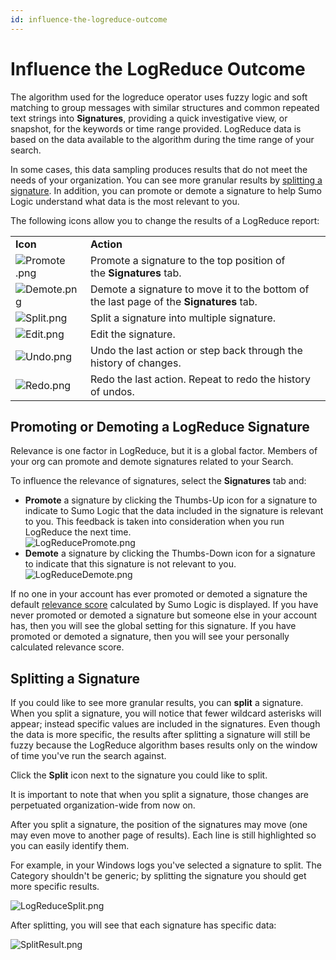 ```yaml
---
id: influence-the-logreduce-outcome
---
```


# Influence the LogReduce Outcome

The algorithm used for the logreduce operator uses fuzzy logic and soft
matching to group messages with similar structures and common repeated
text strings into **Signatures**, providing a quick investigative view,
or snapshot, for the keywords or time range provided. LogReduce data is
based on the data available to the algorithm during the time range of
your search.

In some cases, this data sampling produces results that do not meet the
needs of your organization. You can see more granular results
by [splitting a
signature](./Influence-the-LogReduce-Outcome.md "Influence the LogReduce Outcome").
In addition, you can promote or demote a signature to help Sumo
Logic understand what data is the most relevant to you.

The following icons allow you to change the results of a LogReduce
report:

|                                                                                         |                                                                                         |
|-----------------------------------------------------------------------------------------|-----------------------------------------------------------------------------------------|
| **Icon**                                                                                | **Action**                                                                              |
| ![Promote .png](../static/img/LogReduce/Influence-the-LogReduce-Outcome/Promote-.png) | Promote a signature to the top position of the **Signatures** tab.                      |
| ![Demote.png](../static/img/LogReduce/Influence-the-LogReduce-Outcome/Demote.png)       | Demote a signature to move it to the bottom of the last page of the **Signatures** tab. |
| ![Split.png](../static/img/LogReduce/Influence-the-LogReduce-Outcome/Split.png)         | Split a signature into multiple signature.                                              |
| ![Edit.png](../static/img/LogReduce/Influence-the-LogReduce-Outcome/Edit.png)           | Edit the signature.                                                                     |
| ![Undo.png](../static/img/LogReduce/Influence-the-LogReduce-Outcome/Undo.png)           | Undo the last action or step back through the history of changes.                       |
| ![Redo.png](../static/img/LogReduce/Influence-the-LogReduce-Outcome/Redo.png)           | Redo the last action. Repeat to redo the history of undos.                              |

## Promoting or Demoting a LogReduce Signature

Relevance is one factor in LogReduce, but it is a global factor. Members
of your org can promote and demote signatures related to your Search. 

To influence the relevance of signatures, select the **Signatures** tab
and:

* **Promote** a signature by clicking the Thumbs-Up icon for a
    signature to indicate to Sumo Logic that the data included in the
    signature is relevant to you. This feedback is taken into
    consideration when you run LogReduce the next time.   
    ![LogReducePromote.png](../static/img/LogReduce/Influence-the-LogReduce-Outcome/LogReducePromote.png)
* **Demote** a signature by clicking the Thumbs-Down icon for a
    signature to indicate that this signature is not relevant to you.  
    ![LogReduceDemote.png](../static/img/LogReduce/Influence-the-LogReduce-Outcome/LogReduceDemote.png)

If no one in your account has ever promoted or demoted a signature the
default [relevance
score](Understand-the-LogReduce-Relevance-Column.md "Understand the LogReduce Relevance Column")
calculated by Sumo Logic is displayed. If you have never promoted or
demoted a signature but someone else in your account has, then you will
see the global setting for this signature. If you have promoted or
demoted a signature, then you will see your personally calculated
relevance score.

## Splitting a Signature

If you could like to see more granular results, you can **split** a
signature. When you split a signature, you will notice that fewer wildcard
asterisks will appear; instead specific values are included in the
signatures. Even though the data is more specific, the results after
splitting a signature will still be fuzzy because the LogReduce
algorithm bases results only on the window of time you've run the search
against.

Click the **Split** icon next to the signature you could like to split.

It is important to note that when you split a signature, those changes
are perpetuated organization-wide from now on. 

After you split a signature, the position of the signatures may move
(one may even move to another page of results). Each line is still
highlighted so you can easily identify them.

For example, in your Windows logs you've selected a signature to split.
The Category shouldn't be generic; by splitting the signature you should
get more specific results.

![LogReduceSplit.png](../static/img/LogReduce/Influence-the-LogReduce-Outcome/LogReduceSplit.png)

After splitting, you will see that each signature has specific data:

![SplitResult.png](../static/img/LogReduce/Influence-the-LogReduce-Outcome/SplitResult.png)

 
